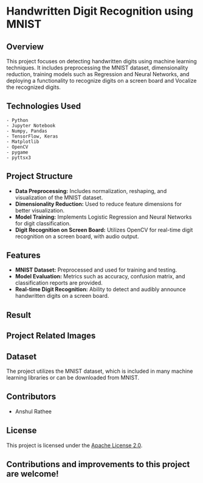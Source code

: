 # Handwritten Digit Recognition using MNIST

## Overview
This project focuses on detecting handwritten digits using machine learning techniques. It includes preprocessing the MNIST dataset, dimensionality reduction, training models such as Regression and Neural Networks, and deploying a functionality to recognize digits on a screen board and Vocalize the recognized digits.

## Technologies Used
    - Python
    - Jupyter Notebook
    - Numpy, Pandas
    - TensorFlow, Keras
    - Matplotlib
    - OpenCV
    - pygame
    - pyttsx3
    
## Project Structure
  - **Data Preprocessing:** Includes normalization, reshaping, and visualization of the MNIST dataset.
  - **Dimensionality Reduction:** Used to reduce feature dimensions for better visualization.
  - **Model Training:** Implements Logistic Regression and Neural Networks for digit classification.
  - **Digit Recognition on Screen Board:** Utilizes OpenCV for real-time digit recognition on a screen board, with audio output.

## Features
  - **MNIST Dataset:** Preprocessed and used for training and testing.
  - **Model Evaluation:** Metrics such as accuracy, confusion matrix, and classification reports are provided.
  - **Real-time Digit Recognition:** Ability to detect and audibly announce handwritten digits on a screen board.

## Result 

## Project Related Images

## Dataset
The project utilizes the MNIST dataset, which is included in many machine learning libraries or can be downloaded from MNIST.

## Contributors
  - Anshul Rathee

## License
This project is licensed under the [Apache License 2.0](LICENSE).

## Contributions and improvements to this project are welcome!


